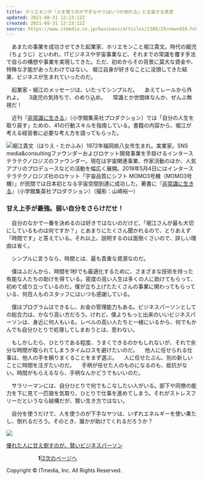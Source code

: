 ```yaml
---
title: ホリエモンが「人を使うのが下手なヤツはいつか倒れる」と主張する真意
updated: 2021-08-31 12:23:12Z
created: 2021-08-31 12:23:12Z
source: https://www.itmedia.co.jp/business/articles/2108/29/news016.html
---
```


　あまたの事業を成功させてきた起業家、ホリエモンこと堀江貴文。時代の寵児（ちょうじ）といわれ、ITビジネスや宇宙事業など、それまでの常識を覆す手法で自らの構想や事業を実現してきた。ただ、初めからその背景に莫大な資金や、特殊な才能があったわけではない。 堀江自身が好きなことに没頭してきた結果、ビジネスが生まれていったのだ。

　起業家・堀江のメッセージは、いたってシンプルだ。
　あえてレールから外れよ。
　3歳児の気持ちで、のめり込め。
　常識とか世間体なんか、ぜんぶ無視だ！

　近刊『[非常識に生きる](https://www.amazon.co.jp/dp/4796878319?tag=itmedia-business-22&linkCode=ogi&th=1&psc=1)』（小学館集英社プロダクション）では「自分の人生を取り戻す」ための、41の行動スキルを指南している。書籍の内容から、堀江が考える経営者に必要な考え方を語ってもらった。

[![](https://image.itmedia.co.jp/business/articles/2108/29/dk_horie0.jpg)](https://image.itmedia.co.jp/l/im/business/articles/2108/29/l_dk_horie0.jpg)堀江貴文（ほりえ・たかふみ）1972年福岡県八女市生まれ。実業家。SNS media&consultingファウンダーおよびロケット開発事業を手掛けるインターステラテクノロジズのファウンダー。現在は宇宙関連事業、作家活動のほか、人気アプリのプロデュースなどの活動を幅広く展開。2019年5月4日にはインターステラテクノロジズ社のロケット「宇宙品質にシフト MOMO3号機（MOMO3号機）」が民間では日本初となる宇宙空間到達に成功した。著書に『[非常識に生きる](https://www.amazon.co.jp/dp/4796878319?tag=itmedia-business-22&linkCode=ogi&th=1&psc=1)』（小学館集英社プロダクション）（撮影：山崎裕一）

### 甘え上手が最強。弱い自分をさらけだせ！

　自分のなかで一番を決めるのは好きではないのだけど、「堀江さんが最も大切にしているものは何ですか？」とあまりにたくさん聞かれるので、とりあえず「時間です」と答えている。それ以上、説明するのは面倒くさいので、詳しい理由は省く。

　シンプルに言うなら、時間とは、最も貴重な資源なのだ。

　僕はふだんから、時間を1秒でも最適化するために、さまざまな技術を持った有能な人たちの助けを得ている。密度の高い人生は多くの人に助けてもらって、初めて成り立っているのだ。僕が立ち上げたたくさんの事業に関わってもらっている、何百人ものスタッフにはいつも感謝している。

　僕はプログラムはできるし、お金の管理能力もある。ビジネスパーソンとしての総合力は、かなり高い方だろう。けれど、僕よりもっと出来のいいビジネスパーソンは、身近に何人もいる。レベルの高い人たちと一緒にいるから、何でもかんでも自分ひとりで処理してしまおうとは、思わない。

　もしかしたら、ひとりである程度、うまくできるのかもしれないが、それで余分な時間が取られてしまうタイムロスを避けたいのだ。
　他人に任せられる仕事は、他人の手を頼りまくることをまず選ぶ。
　人に任せたぶん、別の新しいことに時間を注ぎたいのだ。
　手柄が任せた人のものになるのも、抵抗がない。時間がもらえるなら、手柄なんかどうでもいいのだ。

　サラリーマンには、自分ひとりで何でもこなしたい人がいる。部下や同僚の能力を下に見て一匹狼を気取り、ひとりで仕事を進めてしまう。それがストレスフリーだというなら結構だが、賢い生き方ではない。

　自分を使うだけで、人を使うのが下手なヤツは、いずれエネルギーを使い果たし、倒れるだろう。そのとき、誰かが助けてくれるだろうか？

[![](https://image.itmedia.co.jp/business/articles/2108/29/dk_horie1.jpg)](https://image.itmedia.co.jp/l/im/business/articles/2108/29/l_dk_horie1.jpg)

[優れた人に甘え倒すのが、賢いビジネスパーソン](https://www.itmedia.co.jp/business/articles/2108/29/news016_2.html)

　　　　　　**1**|[2](https://www.itmedia.co.jp/business/articles/2108/29/news016_2.html)[次のページへ](https://www.itmedia.co.jp/business/articles/2108/29/news016_2.html)

Copyright © ITmedia, Inc. All Rights Reserved.